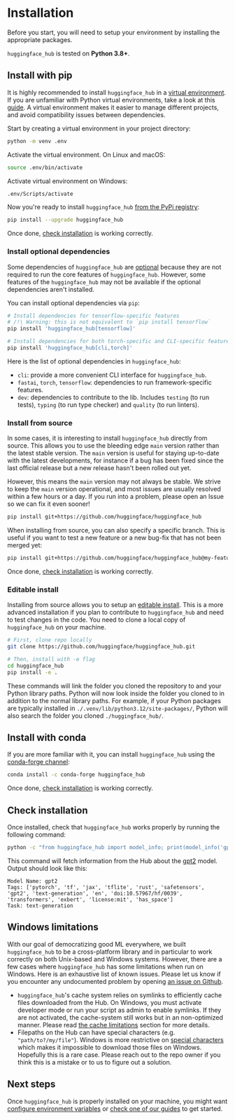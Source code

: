 <!--⚠️ Note that this file is in Markdown but contain specific syntax for our doc-builder (similar to MDX) that may not be
rendered properly in your Markdown viewer.
-->

# Installation

Before you start, you will need to setup your environment by installing the appropriate packages.

`huggingface_hub` is tested on **Python 3.8+**.

## Install with pip

It is highly recommended to install `huggingface_hub` in a [virtual environment](https://docs.python.org/3/library/venv.html).
If you are unfamiliar with Python virtual environments, take a look at this [guide](https://packaging.python.org/en/latest/guides/installing-using-pip-and-virtual-environments/).
A virtual environment makes it easier to manage different projects, and avoid compatibility issues between dependencies.

Start by creating a virtual environment in your project directory:

```bash
python -m venv .env
```

Activate the virtual environment. On Linux and macOS:

```bash
source .env/bin/activate
```

Activate virtual environment on Windows:

```bash
.env/Scripts/activate
```

Now you're ready to install `huggingface_hub` [from the PyPi registry](https://pypi.org/project/huggingface-hub/):

```bash
pip install --upgrade huggingface_hub
```

Once done, [check installation](#check-installation) is working correctly.

### Install optional dependencies

Some dependencies of `huggingface_hub` are [optional](https://setuptools.pypa.io/en/latest/userguide/dependency_management.html#optional-dependencies) because they are not required to run the core features of `huggingface_hub`. However, some features of the `huggingface_hub` may not be available if the optional dependencies aren't installed.

You can install optional dependencies via `pip`:
```bash
# Install dependencies for tensorflow-specific features
# /!\ Warning: this is not equivalent to `pip install tensorflow`
pip install 'huggingface_hub[tensorflow]'

# Install dependencies for both torch-specific and CLI-specific features.
pip install 'huggingface_hub[cli,torch]'
```

Here is the list of optional dependencies in `huggingface_hub`:
- `cli`: provide a more convenient CLI interface for `huggingface_hub`.
- `fastai`, `torch`, `tensorflow`: dependencies to run framework-specific features.
- `dev`: dependencies to contribute to the lib. Includes `testing` (to run tests), `typing` (to run type checker) and `quality` (to run linters).



### Install from source

In some cases, it is interesting to install `huggingface_hub` directly from source.
This allows you to use the bleeding edge `main` version rather than the latest stable version.
The `main` version is useful for staying up-to-date with the latest developments, for instance
if a bug has been fixed since the last official release but a new release hasn't been rolled out yet.

However, this means the `main` version may not always be stable. We strive to keep the
`main` version operational, and most issues are usually resolved
within a few hours or a day. If you run into a problem, please open an Issue so we can
fix it even sooner!

```bash
pip install git+https://github.com/huggingface/huggingface_hub
```

When installing from source, you can also specify a specific branch. This is useful if you
want to test a new feature or a new bug-fix that has not been merged yet:

```bash
pip install git+https://github.com/huggingface/huggingface_hub@my-feature-branch
```

Once done, [check installation](#check-installation) is working correctly.

### Editable install

Installing from source allows you to setup an [editable install](https://pip.pypa.io/en/stable/topics/local-project-installs/#editable-installs).
This is a more advanced installation if you plan to contribute to `huggingface_hub`
and need to test changes in the code. You need to clone a local copy of `huggingface_hub`
on your machine.

```bash
# First, clone repo locally
git clone https://github.com/huggingface/huggingface_hub.git

# Then, install with -e flag
cd huggingface_hub
pip install -e .
```

These commands will link the folder you cloned the repository to and your Python library paths.
Python will now look inside the folder you cloned to in addition to the normal library paths.
For example, if your Python packages are typically installed in `./.venv/lib/python3.12/site-packages/`,
Python will also search the folder you cloned `./huggingface_hub/`.

## Install with conda

If you are more familiar with it, you can install `huggingface_hub` using the [conda-forge channel](https://anaconda.org/conda-forge/huggingface_hub):


```bash
conda install -c conda-forge huggingface_hub
```

Once done, [check installation](#check-installation) is working correctly.

## Check installation

Once installed, check that `huggingface_hub` works properly by running the following command:

```bash
python -c "from huggingface_hub import model_info; print(model_info('gpt2'))"
```

This command will fetch information from the Hub about the [gpt2](https://huggingface.co/gpt2) model.
Output should look like this:

```text
Model Name: gpt2
Tags: ['pytorch', 'tf', 'jax', 'tflite', 'rust', 'safetensors', 'gpt2', 'text-generation', 'en', 'doi:10.57967/hf/0039', 'transformers', 'exbert', 'license:mit', 'has_space']
Task: text-generation
```

## Windows limitations

With our goal of democratizing good ML everywhere, we built `huggingface_hub` to be a
cross-platform library and in particular to work correctly on both Unix-based and Windows
systems. However, there are a few cases where `huggingface_hub` has some limitations when
run on Windows. Here is an exhaustive list of known issues. Please let us know if you
encounter any undocumented problem by opening [an issue on Github](https://github.com/huggingface/huggingface_hub/issues/new/choose).

- `huggingface_hub`'s cache system relies on symlinks to efficiently cache files downloaded
from the Hub. On Windows, you must activate developer mode or run your script as admin to
enable symlinks. If they are not activated, the cache-system still works but in an non-optimized
manner. Please read [the cache limitations](./guides/manage-cache#limitations) section for more details.
- Filepaths on the Hub can have special characters (e.g. `"path/to?/my/file"`). Windows is
more restrictive on [special characters](https://learn.microsoft.com/en-us/windows/win32/intl/character-sets-used-in-file-names)
which makes it impossible to download those files on Windows. Hopefully this is a rare case.
Please reach out to the repo owner if you think this is a mistake or to us to figure out
a solution.


## Next steps

Once `huggingface_hub` is properly installed on your machine, you might want
[configure environment variables](package_reference/environment_variables) or [check one of our guides](guides/overview) to get started.
